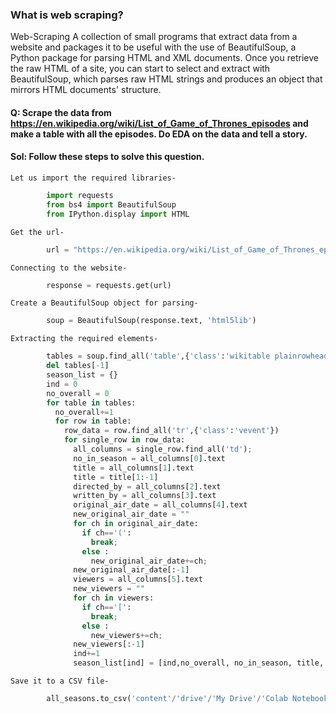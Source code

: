 ### What is web scraping?
Web-Scraping A collection of small programs that extract data from a website and packages it to be useful with the use of BeautifulSoup, a Python package for parsing HTML and XML documents. Once you retrieve the raw HTML of a site, you can start to select and extract with BeautifulSoup, which parses raw HTML strings and produces an object that mirrors HTML documents' structure.

#### Q: Scrape the data from https://en.wikipedia.org/wiki/List_of_Game_of_Thrones_episodes and make a table with all the episodes. Do EDA on the data and tell a story.
#### Sol: Follow these steps to solve this question.

  `Let us import the required libraries-`
   ```python      
           import requests
           from bs4 import BeautifulSoup
           from IPython.display import HTML
   ```
   
  `Get the url-`
   ```python      
           url = "https://en.wikipedia.org/wiki/List_of_Game_of_Thrones_episodes"
   ```
   
  `Connecting to the website-`
   ```python      
           response = requests.get(url)
   ```
   
  `Create a BeautifulSoup object for parsing-`
   ```python      
           soup = BeautifulSoup(response.text, 'html5lib')
   ```
   
  `Extracting the required elements-`
   ```python      
           tables = soup.find_all('table',{'class':'wikitable plainrowheaders wikiepisodetable'})
           del tables[-1]
           season_list = {}
           ind = 0
           no_overall = 0
           for table in tables:
             no_overall+=1
             for row in table:
               row_data = row.find_all('tr',{'class':'vevent'})
               for single_row in row_data:
                 all_columns = single_row.find_all('td');
                 no_in_season = all_columns[0].text
                 title = all_columns[1].text
                 title = title[1:-1]
                 directed_by = all_columns[2].text
                 written_by = all_columns[3].text
                 original_air_date = all_columns[4].text
                 new_original_air_date = ""
                 for ch in original_air_date:
                   if ch=='(':
                     break;
                   else :
                     new_original_air_date+=ch;
                 new_original_air_date[:-1]
                 viewers = all_columns[5].text
                 new_viewers = ""
                 for ch in viewers:
                   if ch=='[':
                     break;
                   else :
                     new_viewers+=ch;
                 new_viewers[:-1]
                 ind+=1
                 season_list[ind] = [ind,no_overall, no_in_season, title, directed_by, written_by, new_original_air_date, new_viewers] 
   ```
   
  `Save it to a CSV file-`
   ```python      
           all_seasons.to_csv('content'/'drive'/'My Drive'/'Colab Notebooks'/'Data Science Lab'/'game_of_thrones.csv');
   ```
